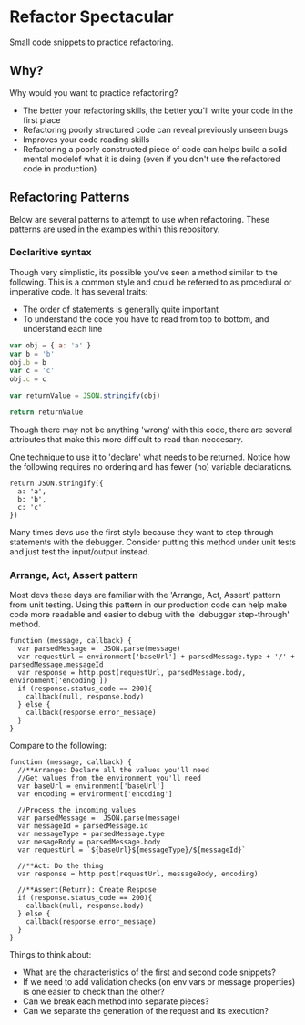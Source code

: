 # Refactor Spectacular

Small code snippets to practice refactoring.

## Why?

Why would you want to practice refactoring?

* The better your refactoring skills, the better you'll write your code in the first place
* Refactoring poorly structured code can reveal previously unseen bugs
* Improves your code reading skills
* Refactoring a poorly constructed piece of code can helps build a solid mental modelof what it is doing (even if you don't use the refactored code in production)

## Refactoring Patterns

Below are several patterns to attempt to use when refactoring. These patterns are used in the examples within this repository.

### Declaritive syntax

Though very simplistic, its possible you've seen a method similar to the following. This is a common style and could be referred to as procedural or imperative code. It has several traits:

* The order of statements is generally quite important
* To understand the code you have to read from top to bottom, and understand each line

```javascript
var obj = { a: 'a' }
var b = 'b'
obj.b = b 
var c = 'c'
obj.c = c

var returnValue = JSON.stringify(obj)

return returnValue
```

Though there may not be anything 'wrong' with this code, there are several attributes that make this more difficult to read than neccesary.

One technique to use it to 'declare' what needs to be returned. Notice how the following requires no ordering and has fewer (no) variable declarations.

```
return JSON.stringify({
  a: 'a',
  b: 'b',
  c: 'c'
})
```

Many times devs use the first style because they want to step through statements with the debugger. Consider putting this method under unit tests and just test the input/output instead.

### Arrange, Act, Assert pattern

Most devs these days are familiar with the 'Arrange, Act, Assert' pattern from unit testing. Using this pattern in our production code can help make code more readable and easier to debug with the 'debugger step-through' method.

```
function (message, callback) {
  var parsedMessage =  JSON.parse(message)
  var requestUrl = environment['baseUrl'] + parsedMessage.type + '/' + parsedMessage.messageId
  var response = http.post(requestUrl, parsedMessage.body, environment['encoding'])
  if (response.status_code == 200){
    callback(null, response.body)
  } else {
    callback(response.error_message)
  }
}
```

Compare to the following:

```
function (message, callback) {
  //**Arrange: Declare all the values you'll need
  //Get values from the environment you'll need
  var baseUrl = environment['baseUrl']
  var encoding = environment['encoding']

  //Process the incoming values
  var parsedMessage =  JSON.parse(message)
  var messageId = parsedMessage.id
  var messageType = parsedMessage.type
  var mesageBody = parsedMessage.body
  var requestUrl = `${baseUrl}${messageType}/${messageId}`

  //**Act: Do the thing
  var response = http.post(requestUrl, messageBody, encoding)
  
  //**Assert(Return): Create Respose
  if (response.status_code == 200){
    callback(null, response.body)
  } else {
    callback(response.error_message)
  }
}
```

Things to think about:

* What are the characteristics of the first and second code snippets?
* If we need to add validation checks (on env vars or message properties) is one easier to check than the other?
* Can we break each method into separate pieces?
* Can we separate the generation of the request and its execution?
